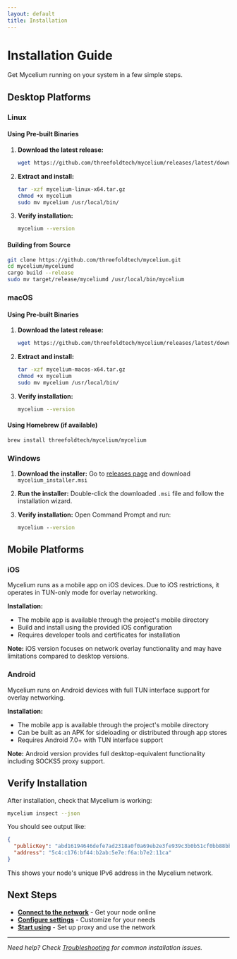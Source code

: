 ```yaml
---
layout: default
title: Installation
---
```


# Installation Guide

Get Mycelium running on your system in a few simple steps.

## Desktop Platforms

### Linux

#### Using Pre-built Binaries

1. **Download the latest release:**
   ```bash
   wget https://github.com/threefoldtech/mycelium/releases/latest/download/mycelium-linux-x64.tar.gz
   ```

2. **Extract and install:**
   ```bash
   tar -xzf mycelium-linux-x64.tar.gz
   chmod +x mycelium
   sudo mv mycelium /usr/local/bin/
   ```

3. **Verify installation:**
   ```bash
   mycelium --version
   ```

#### Building from Source

```bash
git clone https://github.com/threefoldtech/mycelium.git
cd mycelium/myceliumd
cargo build --release
sudo mv target/release/myceliumd /usr/local/bin/mycelium
```

### macOS

#### Using Pre-built Binaries

1. **Download the latest release:**
   ```bash
   wget https://github.com/threefoldtech/mycelium/releases/latest/download/mycelium-macos-x64.tar.gz
   ```

2. **Extract and install:**
   ```bash
   tar -xzf mycelium-macos-x64.tar.gz
   chmod +x mycelium
   sudo mv mycelium /usr/local/bin/
   ```

3. **Verify installation:**
   ```bash
   mycelium --version
   ```

#### Using Homebrew (if available)

```bash
brew install threefoldtech/mycelium/mycelium
```

### Windows

1. **Download the installer:**
   Go to [releases page](https://github.com/threefoldtech/mycelium/releases) and download `mycelium_installer.msi`

2. **Run the installer:**
   Double-click the downloaded `.msi` file and follow the installation wizard.

3. **Verify installation:**
   Open Command Prompt and run:
   ```cmd
   mycelium --version
   ```

## Mobile Platforms

### iOS

Mycelium runs as a mobile app on iOS devices. Due to iOS restrictions, it operates in TUN-only mode for overlay networking.

**Installation:**
- The mobile app is available through the project's mobile directory
- Build and install using the provided iOS configuration
- Requires developer tools and certificates for installation

**Note:** iOS version focuses on network overlay functionality and may have limitations compared to desktop versions.

### Android

Mycelium runs on Android devices with full TUN interface support for overlay networking.

**Installation:**
- The mobile app is available through the project's mobile directory
- Can be built as an APK for sideloading or distributed through app stores
- Requires Android 7.0+ with TUN interface support

**Note:** Android version provides full desktop-equivalent functionality including SOCKS5 proxy support.

## Verify Installation

After installation, check that Mycelium is working:

```bash
mycelium inspect --json
```

You should see output like:
```json
{
  "publicKey": "abd16194646defe7ad2318a0f0a69eb2e3fe939c3b0b51cf0bb88bb8028ecd1d",
  "address": "5c4:c176:bf44:b2ab:5e7e:f6a:b7e2:11ca"
}
```

This shows your node's unique IPv6 address in the Mycelium network.

## Next Steps

- **[Connect to the network](quick-start)** - Get your node online
- **[Configure settings](configuration)** - Customize for your needs
- **[Start using](usage)** - Set up proxy and use the network

---

*Need help? Check [Troubleshooting](troubleshooting) for common installation issues.*
